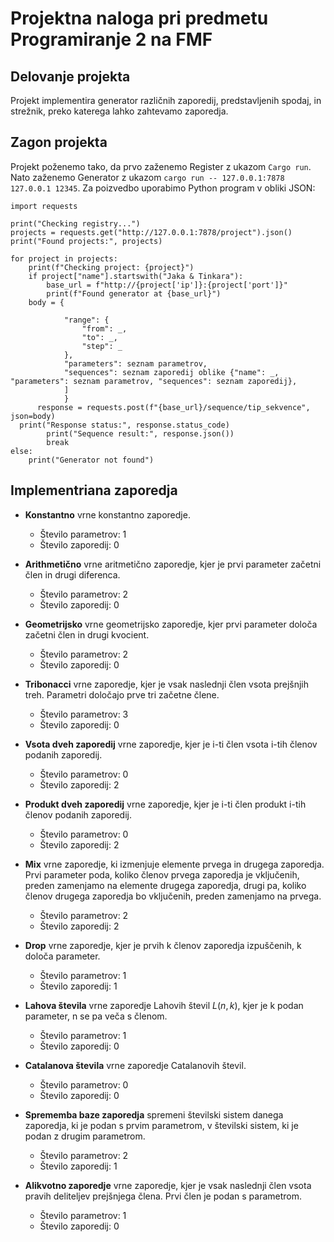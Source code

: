 # Projektna naloga pri predmetu Programiranje 2 na FMF
## Delovanje projekta
Projekt implementira generator različnih zaporedij, predstavljenih spodaj, in strežnik, preko katerega lahko zahtevamo zaporedja.

## Zagon projekta
Projekt poženemo tako, da prvo zaženemo Register z ukazom `Cargo run`. Nato zaženemo Generator z ukazom `cargo run -- 127.0.0.1:7878 127.0.0.1 12345`.
Za poizvedbo uporabimo Python program v obliki JSON:



    import requests

    print("Checking registry...")
    projects = requests.get("http://127.0.0.1:7878/project").json()
    print("Found projects:", projects)

    for project in projects:
        print(f"Checking project: {project}")
        if project["name"].startswith("Jaka & Tinkara"):
            base_url = f"http://{project['ip']}:{project['port']}"
            print(f"Found generator at {base_url}")
        body = {

                "range": {
                    "from": _,
                    "to": _,
                    "step": _
                },
                "parameters": seznam parametrov,
                "sequences": seznam zaporedij oblike {"name": _, "parameters": seznam parametrov, "sequences": seznam zaporedij},
                ]
                }
          response = requests.post(f"{base_url}/sequence/tip_sekvence", json=body)
      print("Response status:", response.status_code)
            print("Sequence result:", response.json())
            break
    else:
        print("Generator not found")



## Implementriana zaporedja
- **Konstantno**
  vrne konstantno zaporedje.
  - Število parametrov: 1
  - Število zaporedij: 0
  
- **Arithmetično** vrne aritmetično zaporedje, kjer je prvi parameter začetni člen in drugi diferenca.
  - Število parametrov: 2
  - Število zaporedij: 0
- **Geometrijsko**
  vrne geometrijsko zaporedje, kjer prvi parameter določa začetni člen in drugi kvocient.
  - Število parametrov: 2
  - Število zaporedij: 0
- **Tribonacci**
   vrne zaporedje, kjer je vsak naslednji člen vsota prejšnjih treh. Parametri določajo prve tri začetne člene.
  - Število parametrov: 3
  - Število zaporedij: 0
- **Vsota dveh zaporedij**
  vrne zaporedje, kjer je i-ti člen vsota i-tih členov podanih zaporedij.
  - Število parametrov: 0
  - Število zaporedij: 2
- **Produkt dveh zaporedij**
  vrne zaporedje, kjer je i-ti člen produkt i-tih členov podanih zaporedij.
  - Število parametrov: 0
  - Število zaporedij: 2
- **Mix**
 vrne zaporedje, ki izmenjuje elemente prvega in drugega zaporedja. Prvi parameter poda, koliko členov prvega zaporedja je vključenih, preden zamenjamo na elemente drugega zaporedja, drugi pa,  koliko členov drugega zaporedja bo vključenih, preden zamenjamo na prvega.
  - Število parametrov: 2
  - Število zaporedij: 2
- **Drop**
  vrne zaporedje, kjer je prvih k členov zaporedja izpuščenih, k določa parameter.
  - Število parametrov: 1
  - Število zaporedij: 1
- **Lahova števila**
  vrne zaporedje Lahovih števil $L(n, k)$, kjer je k podan parameter, n se pa veča s členom.
  - Število parametrov: 1
  - Število zaporedij: 0
- **Catalanova števila**
  vrne zaporedje Catalanovih števil.
  - Število parametrov: 0
  - Število zaporedij: 0
- **Sprememba baze zaporedja**
   spremeni številski sistem danega zaporedja, ki je podan s prvim parametrom, v številski sistem, ki je podan z drugim parametrom.
  - Število parametrov: 2
  - Število zaporedij: 1
- **Alikvotno zaporedje**
   vrne zaporedje, kjer je vsak naslednji člen vsota pravih deliteljev prejšnjega člena. Prvi člen je podan s parametrom.
  - Število parametrov: 1
  - Število zaporedij: 0
